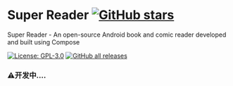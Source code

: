# Super Reader [![GitHub stars](https://img.shields.io/github/stars/xiaoyvyv/reader.svg)](https://github.com/xiaoyvyv/reader)
Super Reader - An open-source Android book and comic reader developed and built using Compose

[![License: GPL-3.0](https://img.shields.io/badge/License-GPL3.0-blue.svg)](https://www.gnu.org/licenses/gpl-3.0)
[![GitHub all releases](https://img.shields.io/github/downloads/xiaoyvyv/xiaoyvyv/total)](https://github.com/xiaoyvyv/xiaoyvyv)

### ⚠️开发中....
